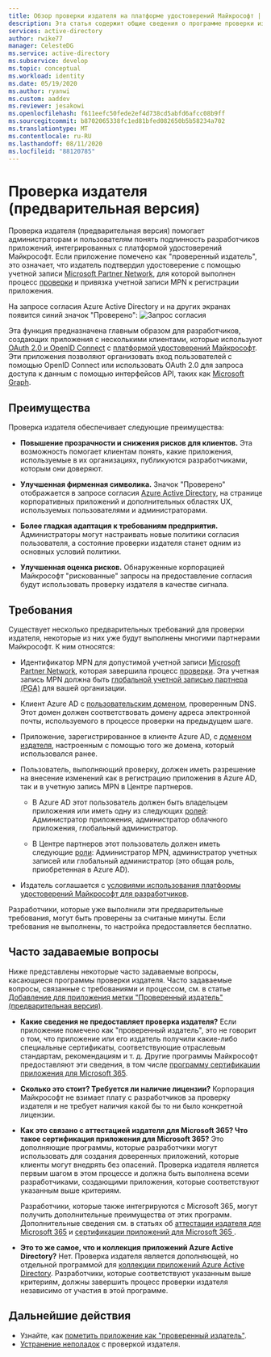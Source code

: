 ```yaml
---
title: Обзор проверки издателя на платформе удостоверений Майкрософт | Azure
description: Эта статья содержит общие сведения о программе проверки издателя (предварительная версия) для платформы удостоверений Майкрософт. Содержит сведения о преимуществах, требованиях программы и часто задаваемых вопросах. Если приложение помечено как "проверенный издатель", это означает, что издатель подтвердил удостоверение с помощью учетной записи Microsoft Partner Network, для которой выполнен процесс проверки и привязка учетной записи MPN к регистрации приложения.
services: active-directory
author: rwike77
manager: CelesteDG
ms.service: active-directory
ms.subservice: develop
ms.topic: conceptual
ms.workload: identity
ms.date: 05/19/2020
ms.author: ryanwi
ms.custom: aaddev
ms.reviewer: jesakowi
ms.openlocfilehash: f611eefc50fede2ef4d738cd5abfd6afcc08b9ff
ms.sourcegitcommit: b8702065338fc1ed81bfed082650b5b58234a702
ms.translationtype: MT
ms.contentlocale: ru-RU
ms.lasthandoff: 08/11/2020
ms.locfileid: "88120785"
---
```

# <a name="publisher-verification-preview"></a>Проверка издателя (предварительная версия)

Проверка издателя (предварительная версия) помогает администраторам и пользователям понять подлинность разработчиков приложений, интегрированных с платформой удостоверений Майкрософт. Если приложение помечено как "проверенный издатель", это означает, что издатель подтвердил удостоверение с помощью учетной записи [Microsoft Partner Network](https://partner.microsoft.com/membership), для которой выполнен процесс [проверки](/partner-center/verification-responses) и привязка учетной записи MPN к регистрации приложения. 

На запросе согласия Azure Active Directory и на других экранах появится синий значок "Проверено": ![Запрос согласия](./media/publisher-verification-overview/consent-prompt.png)

Эта функция предназначена главным образом для разработчиков, создающих приложения с несколькими клиентами, которые используют [OAuth 2.0 и OpenID Connect](active-directory-v2-protocols.md) с [платформой удостоверений Майкрософт](v2-overview.md). Эти приложения позволяют организовать вход пользователей с помощью OpenID Connect или использовать OAuth 2.0 для запроса доступа к данным с помощью интерфейсов API, таких как [Microsoft Graph](https://developer.microsoft.com/graph/).

## <a name="benefits"></a>Преимущества
Проверка издателя обеспечивает следующие преимущества:
- **Повышение прозрачности и снижения рисков для клиентов.** Эта возможность помогает клиентам понять, какие приложения, используемые в их организациях, публикуются разработчиками, которым они доверяют. 

- **Улучшенная фирменная символика.** Значок "Проверено" отображается в запросе согласия [Azure Active Directory](application-consent-experience.md), на странице корпоративных приложений и дополнительных областях UX, используемых пользователями и администраторами. 

- **Более гладкая адаптация к требованиям предприятия.** Администраторы могут настраивать новые политики согласия пользователя, а состояние проверки издателя станет одним из основных условий политики. 

- **Улучшенная оценка рисков.** Обнаруженные корпорацией Майкрософт "рискованные" запросы на предоставление согласия будут использовать проверку издателя в качестве сигнала. 

## <a name="requirements"></a>Требования
Существует несколько предварительных требований для проверки издателя, некоторые из них уже будут выполнены многими партнерами Майкрософт. К ним относятся: 

-  Идентификатор MPN для допустимой учетной записи [Microsoft Partner Network](https://partner.microsoft.com/membership), которая завершила процесс [проверки](/partner-center/verification-responses). Эта учетная запись MPN должна быть [глобальной учетной записью партнера (PGA)](/partner-center/account-structure#the-top-level-is-the-partner-global-account-pga) для вашей организации. 

-  Клиент Azure AD с [пользовательским доменом](../fundamentals/add-custom-domain.md), проверенным DNS. Этот домен должен соответствовать домену адреса электронной почты, используемого в процессе проверки на предыдущем шаге. 

-  Приложение, зарегистрированное в клиенте Azure AD, с [доменом издателя](howto-configure-publisher-domain.md), настроенным с помощью того же домена, который использовался ранее. 

-  Пользователь, выполняющий проверку, должен иметь разрешение на внесение изменений как в регистрацию приложения в Azure AD, так и в учетную запись MPN в Центре партнеров. 

    -  В Azure AD этот пользователь должен быть владельцем приложения или иметь одну из следующих [ролей](../users-groups-roles/directory-assign-admin-roles.md): Администратор приложения, администратор облачного приложения, глобальный администратор. 

    -  В Центре партнеров этот пользователь должен иметь следующие [роли](/partner-center/permissions-overview): Администратор MPN, администратор учетных записей или глобальный администратор (это общая роль, приобретенная в Azure AD).
    
-  Издатель соглашается с [условиями использования платформы удостоверений Майкрософт для разработчиков](/legal/microsoft-identity-platform/terms-of-use).

Разработчики, которые уже выполнили эти предварительные требования, могут быть проверены за считаные минуты. Если требования не выполнены, то настройка предоставляется бесплатно. 

## <a name="frequently-asked-questions"></a>Часто задаваемые вопросы 
Ниже представлены некоторые часто задаваемые вопросы, касающиеся программы проверки издателя. Часто задаваемые вопросы, связанные с требованиями и процессом, см. в статье [Добавление для приложения метки "Проверенный издатель" (предварительная версия)](mark-app-as-publisher-verified.md).

- **Какие сведения __не__ предоставляет проверка издателя?**  Если приложение помечено как "проверенный издатель", это не говорит о том, что приложение или его издатель получили какие-либо специальные сертификаты, соответствующие отраслевым стандартам, рекомендациям и т. д. Другие программы Майкрософт предоставляют эти сведения, в том числе [программу сертификации приложения для Microsoft 365](/microsoft-365-app-certification/overview).

- **Сколько это стоит? Требуется ли наличие лицензии?** Корпорация Майкрософт не взимает плату с разработчиков за проверку издателя и не требует наличия какой бы то ни было конкретной лицензии. 

- **Как это связано с аттестацией издателя для Microsoft 365? Что такое сертификация приложения для Microsoft 365?** Это дополняющие программы, которые разработчики могут использовать для создания доверенных приложений, которые клиенты могут внедрять без опасений. Проверка издателя является первым шагом в этом процессе и должна быть выполнена всеми разработчиками, создающими приложения, которые соответствуют указанным выше критериям. 

  Разработчики, которые также интегрируются с Microsoft 365, могут получить дополнительные преимущества от этих программ. Дополнительные сведения см. в статьях об [аттестации издателя для Microsoft 365](/microsoft-365-app-certification/docs/attestation) и [сертификации приложений для Microsoft 365 ](/microsoft-365-app-certification/docs/certification). 

- **Это то же самое, что и коллекция приложений Azure Active Directory?** Нет. Проверка издателя является дополняющей, но отдельной программой для [коллекции приложений Azure Active Directory](../azuread-dev/howto-app-gallery-listing.md). Разработчики, которые соответствуют указанным выше критериям, должны завершить процесс проверки издателя независимо от участия в этой программе. 

## <a name="next-steps"></a>Дальнейшие действия
* Узнайте, как [пометить приложение как "проверенный издатель"](mark-app-as-publisher-verified.md).
* [Устранение неполадок](troubleshoot-publisher-verification.md) с проверкой издателя.